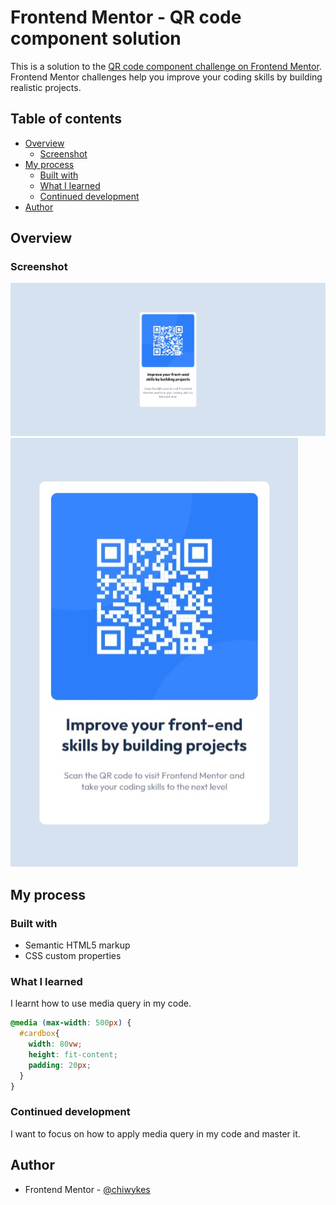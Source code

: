 # Frontend Mentor - QR code component solution

This is a solution to the [QR code component challenge on Frontend Mentor](https://www.frontendmentor.io/challenges/qr-code-component-iux_sIO_H). Frontend Mentor challenges help you improve your coding skills by building realistic projects. 

## Table of contents

- [Overview](#overview)
  - [Screenshot](#screenshot)
- [My process](#my-process)
  - [Built with](#built-with)
  - [What I learned](#what-i-learned)
  - [Continued development](#continued-development)
- [Author](#author)




## Overview

### Screenshot


![Alt text](desktop-view_qrcomponent.jpeg)
![Alt text](mobile-view_qrcomponent.jpeg)


## My process

### Built with

- Semantic HTML5 markup
- CSS custom properties



### What I learned

I learnt how to use media query in my code.


```css
@media (max-width: 500px) {
  #cardbox{
    width: 80vw;
    height: fit-content;
    padding: 20px;
  }
}
```

### Continued development

I want to focus on how to apply media query in my code and master it.



## Author

- Frontend Mentor - [@chiwykes](https://www.frontendmentor.io/profile/chiwykes)





